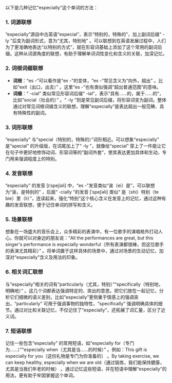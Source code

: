以下是几种记忆“especially”这个单词的方法：

### 1. 词源联想
“especially”源自中古英语“especial”，表示“特别的，特殊的”，加上副词后缀“ -ly ”后变为副词形式，意为“尤其，特别地” 。可以联想到在英语发展过程中，人们为了更准确地表达“以特别的方式”，就在形容词基础上添加了这个常用的副词后缀。这种从词源角度的联想，有助于理解单词词性变化和含义的关联，加深记忆。

### 2. 词根词缀联想
- **词根**：“es -”可以看作是“ex -”的变体，“ex -”常见含义为“向外，超出” 。比如“exit（出口，出去）” 。这里“es -”也有类似强调“超出普通范围”的意味。
- **词缀**：“ -cial” 类似常见形容词后缀“ -ial”，表示“具有……的，属于……的”，比如“social（社会的）” 。“ -ly ”则是常见副词后缀，将形容词变为副词。整体通过对常见词根词缀含义的联想，理解“especially”是表达超出一般范畴、具有特殊性的副词。

### 3. 词形联想
“especially” 与“special（特别的，特殊的）”词形相近。可以想象“especially” 是“special” 的升级版，在词尾加上了“ -ly ”，就像给“special” 穿上了一件能让它在句子中更好地修饰动词、形容词等的“副词外套”，使其表达更加具体和生动，专门用来强调程度上的特别。

### 4. 发音联想
“especially” 的发音 [ɪˈspeʃəli] 中，“es -”发音类似“诶（ei）是”，可以联想为“诶，是特别的” ，后面“ -cially ”的发音 [ˈspeʃəli] 类似“ 是（shi）特别（te bie）里（li）”，连读起来，强化“特别”这个核心含义在发音上的记忆，通过这种有趣的发音联想，便于记住单词的拼写和含义。

### 5. 场景联想
想象在一场盛大的音乐会上，众多精彩的表演中，有一位歌手的演唱格外打动人心。你就可以对身边的朋友说：“All the performances are great, but this singer's performance is especially wonderful（所有表演都很棒，但这位歌手的表演尤其精彩）” 。将单词置于这样具体的场景中，通过对场景的生动记忆，加深对“especially”含义及用法的印象。

### 6. 相关词汇联想
与“especially”相关的词有“particularly（尤其，特别）”“specifically（特别地，明确地）” 。这几个词都表达强调特定的、突出的意思。把它们放在一起记忆，分析它们细微的语义差别，比如“especially”更侧重于情感上的强调突出，“particularly” 可用于强调事物的独特性，“specifically” 强调明确具体的细节。通过对比和关联记忆，不仅记住了“especially”，还拓展了词汇量，区分了近义词。

### 7. 短语联想
记住一些包含“especially” 的常用短语，如“especially for（专门为……）”“especially when（尤其是当……的时候）” 。例如：This gift is especially for you（这份礼物是专门为你准备的） 。By taking exercise, we can keep healthy, especially when we are old（通过锻炼，我们能保持健康，尤其是当我们年老的时候） 。通过记忆这些短语，并在短语中理解“especially”的用法，更有助于牢固掌握这个单词。 